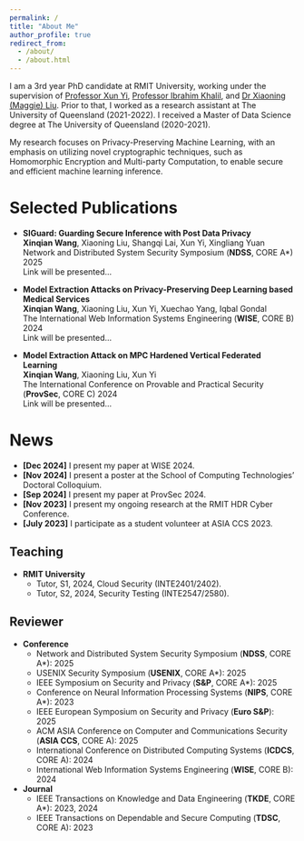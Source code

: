```yaml
---
permalink: /
title: "About Me"
author_profile: true
redirect_from: 
  - /about/
  - /about.html
---
```


I am a 3rd year PhD candidate at RMIT University, working under the supervision of [Professor Xun Yi](https://scholar.google.ca/citations?user=oDRazncAAAAJ&hl=en), [Professor Ibrahim Khalil](https://scholar.google.com/citations?user=0FxVbCIAAAAJ&hl=en), and [Dr Xiaoning (Maggie) Liu](https://maggichk.github.io/service.html). Prior to that, I worked as a research assistant at The University of Queensland (2021-2022). I received a Master of Data Science degree at The University of Queensland (2020-2021).

My research focuses on Privacy-Preserving Machine Learning, with an emphasis on utilizing novel cryptographic techniques, such as Homomorphic Encryption and Multi-party Computation, to enable secure and efficient machine learning inference.

Selected Publications
======
- **SIGuard: Guarding Secure Inference with Post Data Privacy**  
  **Xinqian Wang**, Xiaoning Liu, Shangqi Lai, Xun Yi, Xingliang Yuan  
  Network and Distributed System Security Symposium (**NDSS**, CORE A*) 2025  
  Link will be presented... <!-- 这是我之后paper的链接[Link to Paper](https://example.com/paper1) -->

- **Model Extraction Attacks on Privacy-Preserving Deep Learning based Medical Services**  
  **Xinqian Wang**, Xiaoning Liu, Xun Yi, Xuechao Yang, Iqbal Gondal  
  The International Web Information Systems Engineering (**WISE**, CORE B) 2024  
  Link will be presented... <!-- 这是我之后paper的链接[Link to Paper](https://example.com/paper1) -->

- **Model Extraction Attack on MPC Hardened Vertical Federated Learning**  
  **Xinqian Wang**, Xiaoning Liu, Xun Yi  
  The International Conference on Provable and Practical Security (**ProvSec**, CORE C) 2024  
  Link will be presented... <!-- 这是我之后paper的链接[Link to Paper](https://example.com/paper1) -->  

News
======
- **[Dec 2024]** I present my paper at WISE 2024.
- **[Nov 2024]** I present a poster at the School of Computing Technologies’ Doctoral Colloquium.
- **[Sep 2024]** I present my paper at ProvSec 2024.
- **[Nov 2023]** I present my ongoing research at the RMIT HDR Cyber Conference.
- **[July 2023]** I participate as a student volunteer at ASIA CCS 2023.

Teaching
------
- **RMIT University**
  - Tutor, S1, 2024, Cloud Security (INTE2401/2402).
  - Tutor, S2, 2024, Security Testing (INTE2547/2580).

Reviewer
------
- **Conference**
  - Network and Distributed System Security Symposium (**NDSS**, CORE A*): 2025
  - USENIX Security Symposium (**USENIX**, CORE A*): 2025
  - IEEE Symposium on Security and Privacy (**S&P**, CORE A*): 2025
  - Conference on Neural Information Processing Systems (**NIPS**, CORE A*): 2023
  - IEEE European Symposium on Security and Privacy (**Euro S&P**): 2025
  - ACM ASIA Conference on Computer and Communications Security (**ASIA CCS**, CORE A): 2025
  - International Conference on Distributed Computing Systems (**ICDCS**, CORE A): 2024
  - International Web Information Systems Engineering (**WISE**, CORE B): 2024
- **Journal**
  - IEEE Transactions on Knowledge and Data Engineering (**TKDE**, CORE A*): 2023, 2024
  - IEEE Transactions on Dependable and Secure Computing (**TDSC**, CORE A): 2023
